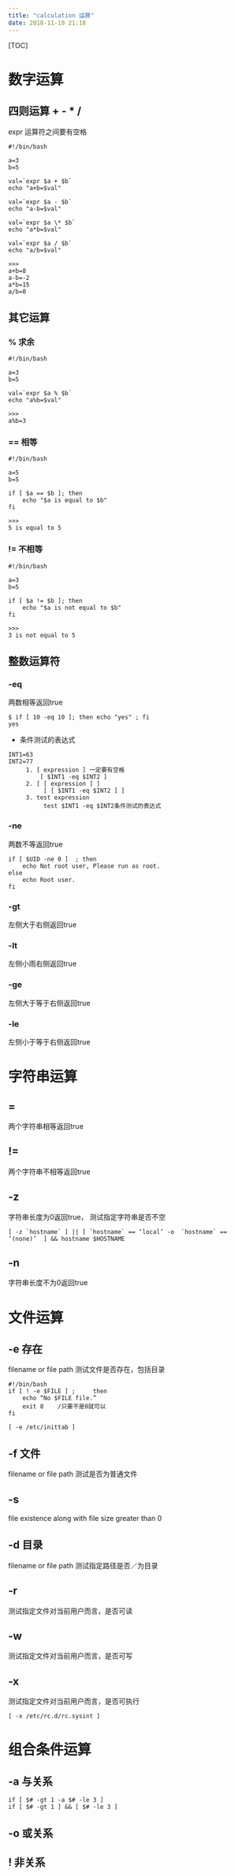 ```yaml
---
title: "calculation 运算"
date: 2018-11-10 21:18
---
```



[TOC]


# 数字运算



## 四则运算 + - * /

expr 运算符之间要有空格

```
#!/bin/bash

a=3
b=5

val=`expr $a + $b`
echo "a+b=$val"

val=`expr $a - $b`
echo "a-b=$val"

val=`expr $a \* $b`
echo "a*b=$val"

val=`expr $a / $b`
echo "a/b=$val"

>>>
a+b=8
a-b=-2
a*b=15
a/b=0
```





## 其它运算

### % 求余

```
#!/bin/bash

a=3
b=5

val=`expr $a % $b`
echo "a%b=$val"

>>>
a%b=3
```



### == 相等

```
#!/bin/bash

a=5
b=5

if [ $a == $b ]; then
    echo "$a is equal to $b"
fi

>>>
5 is equal to 5
```



### != 不相等

```
#!/bin/bash

a=3
b=5

if [ $a != $b ]; then
    echo "$a is not equal to $b"
fi

>>>
3 is not equal to 5
```





## 整数运算符

### -eq 

两数相等返回true

```
$ if [ 10 -eq 10 ]; then echo "yes" ; fi
yes
```



* 条件测试的表达式

```
INT1=63
INT2=77
     1. [ expression ] 一定要有空格
         [ $INT1 -eq $INT2 ]
     2. [ [ expression ] ]
          [ [ $INT1 -eq $INT2 ] ]
     3. test expression
          test $INT1 -eq $INT2条件测试的表达式
```



### -ne 

两数不等返回true

```
if [ $UID -ne 0 ]  ; then
	echo Not root user, Please run as root.
else
	echo Root user.
fi
```



### -gt

左侧大于右侧返回true



### -lt

左侧小雨右侧返回true



### -ge

左侧大于等于右侧返回true



### -le

左侧小于等于右侧返回true





# 字符串运算

## = 

两个字符串相等返回true



## !=

两个字符串不相等返回true



## -z

字符串长度为0返回true， 测试指定字符串是否不空

```
[ -z `hostname` ] || [ `hostname` == ‘local’ -o  `hostname` == ‘(none)’  ] && hostname $HOSTNAME
```



## -n

字符串长度不为0返回true



# 文件运算

## -e 存在

filename or file path 测试文件是否存在，包括目录

```
#!/bin/bash
if [ ! -e $FILE ] ;     then
    echo “No $FILE file.”
    exit 8    /只要不是0就可以
fi
```

```
[ -e /etc/inittab ]
```



## -f 文件

filename or file path 测试是否为普通文件



## -s

file existence along with file size greater than 0



## -d 目录

filename or file path 测试指定路径是否／为目录



## -r   

测试指定文件对当前用户而言，是否可读



## -w  

测试指定文件对当前用户而言，是否可写



## -x   

测试指定文件对当前用户而言，是否可执行

```
[ -x /etc/rc.d/rc.sysint ]
```





# 组合条件运算

## -a 与关系

```
if [ $# -gt 1 -a $# -le 3 ]
if [ $# -gt 1 ] && [ $# -le 3 ]
```



## -o 或关系



## ! 非关系

